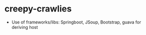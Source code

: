 # creepy-crawlies


 - Use of frameworks/libs: Springboot, JSoup, Bootstrap, guava for deriving host